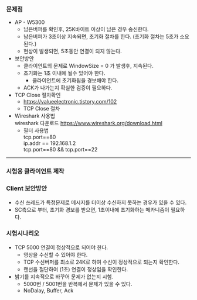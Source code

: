 ### 문제점

* AP - W5300
    * 남은버퍼를 확인후, 25K바이트 이상이 남은 경우 송신한다.
    * 남은버퍼가 3초이상 지속되면, 초기화 절차를 한다. (초기화 절차는 5초가 소요된다.)
    * 현상이 발생되면, 5초동안 연결이 되지 않는다.
* 보안방안
    * 클라이언트의 문제로 WindowSize = 0 가 발생후, 지속된다.
    * 초기화는 1초 이내에 될수 있어야 한다.
        * 클라이언트에 초기화됨을 경보해야 한다.
    * ACK가 나가는지 확실한 검증이 필요하다.
* TCP Close 절차확인
    * https://valueelectronic.tistory.com/102
    * TCP Close 절차
* Wireshark 사용법  
    wireshark 다운로드   https://www.wireshark.org/download.html   
    * 필터 사용법  
        tcp.port==80  
        ip.addr == 192.168.1.2  
        tcp.port==80 && tcp.port==22  

----
### 시험용 클라이언트 제작

### Client 보안방안
* 수신 쓰레드가 특정문제로 메시지를 더이상 수신하지 못하는 경우가 있을 수 있다.
* SC측으로 부터, 초기화 경보를 받으면, 1초이내에 초기화하는 메카니즘이 필요하다.

### 시험시나리오
* TCP 5000 연결이 정상적으로 되어야 한다.
    * 영상을 수신할 수 있어야 한다.
    * TCP 수신버퍼를 최소로 24K로 하여 수신이 정상적으로 되는지 확인한다.
    * 랜선을 절단하여 (1초) 연결이 정상임을 확인한다.
* 밝기를 지속적으로 바꾸어 문제가 없는지 시험.
    * 5000번 / 5001번을 반복에서 문제가 있을 수 있다.
    * NoDalay, Buffer, Ack

